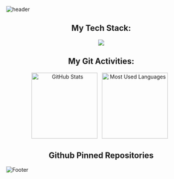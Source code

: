 ![header](https://capsule-render.vercel.app/api?type=waving&color=timeGradient&height=300&text=정리중...&animation=fadeIn&fontSize=80)

<div align="center">

## My Tech Stack:

<p align="center">
	<img src="https://skillicons.dev/icons?i=flutter,kotlin,swift,react,vue,next,nodejs,ts,py,docker&perline=5" />
</p>

## My Git Activities:

<p>
	<img height=175 alt="GitHub Stats" src="https://github-readme-stats.vercel.app/api?username=ejayjeon&show_icons=true&count_private=true&theme=radical" />&nbsp;&nbsp;
	<img height=175 alt="Most Used Languages" src="https://github-readme-stats.vercel.app/api/top-langs/?username=ejayjeon&layout=compact&theme=radical" />&nbsp;&nbsp;
</p>

## Github Pinned Repositories
<!--![Readme Card](https://github-readme-stats.vercel.app/api/pin/?username=ejayjeon&theme=radical&repo=GameProject)
![Readme Card](https://github-readme-stats.vercel.app/api/pin/?username=ejayjeon&theme=radical&repo=GameProject)-->

</div>

![Footer](https://capsule-render.vercel.app/api?type=waving&color=timeGradient&height=200&animation=fadeIn&fontSize=80&section=footer)
